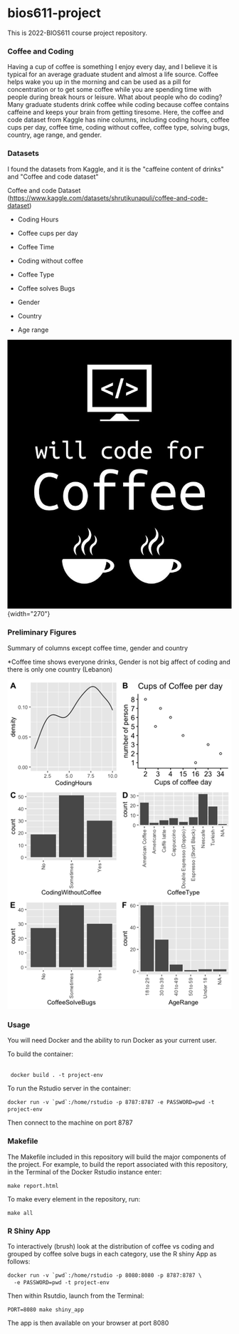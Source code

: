 # bios611-project

This is 2022-BIOS611 course project repository.

### Coffee and Coding

Having a cup of coffee is something I enjoy every day, and I believe it is typical for an average graduate student and almost a life source. Coffee helps wake you up in the morning and can be used as a pill for concentration or to get some coffee while you are spending time with people during break hours or leisure. What about people who do coding? Many graduate students drink coffee while coding because coffee contains caffeine and keeps your brain from getting tiresome. Here, the coffee and code dataset from Kaggle has nine columns, including coding hours, coffee cups per day, coffee time, coding without coffee, coffee type, solving bugs, country, age range, and gender. <br />

### Datasets

I found the datasets from Kaggle, and it is the "caffeine content of drinks" and "Coffee and code dataset"

Coffee and code Dataset (<https://www.kaggle.com/datasets/shrutikunapuli/coffee-and-code-dataset>)

-   Coding Hours

-   Coffee cups per day

-   Coffee Time

-   Coding without coffee

-   Coffee Type

-   Coffee solves Bugs

-   Gender

-   Country

-   Age range

![](will-code-for-coffee-programming-gift-qwerty-designs.jpeg){width="270"}

### Preliminary Figures

Summary of columns except coffee time, gender and country

\*Coffee time shows everyone drinks, Gender is not big affect of coding and there is only one country (Lebanon)

![](preliminarydaya.png)

### Usage

You will need Docker and the ability to run Docker as your current user.

To build the container:

```{bash}

 docker build . -t project-env
```

To run the Rstudio server in the container:

```{bash}
docker run -v `pwd`:/home/rstudio -p 8787:8787 -e PASSWORD=pwd -t project-env

```

Then connect to the machine on port 8787

### Makefile

The Makefile included in this repository will build the major components of the project. For example, to build the report associated with this repository, in the Terminal of the Docker Rstudio instance enter:

```{r}
make report.html

```

To make every element in the repository, run:

```{r}
make all

```

### R Shiny App

To interactively (brush) look at the distribution of coffee vs coding and grouped by coffee solve bugs in each category, use the R shiny App as follows:

```{bash}
docker run -v `pwd`:/home/rstudio -p 8080:8080 -p 8787:8787 \
  -e PASSWORD=pwd -t project-env

```

Then within Rsutdio, launch from the Terminal:

```{bash}
PORT=8080 make shiny_app

```

The app is then available on your browser at port 8080
